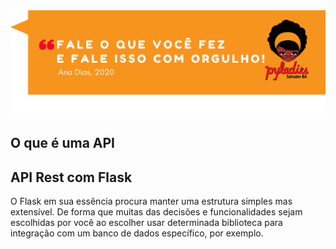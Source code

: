 <img src="../../imagens/orgulhe-se.png">

## O que é uma API


## API Rest com Flask

O Flask em sua essência procura manter uma estrutura simples mas extensível.
De forma que muitas das decisões e funcionalidades sejam escolhidas por você ao 
escolher usar determinada biblioteca para integração com um banco de dados específico, por exemplo.

